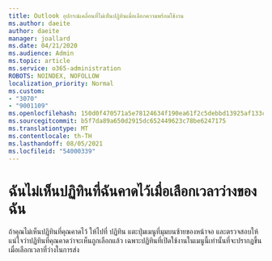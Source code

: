 ```yaml
---
title: Outlook อุปกรณ์เคลื่อนที่ไม่เห็นปฏิทินเมื่อเลือกความพร้อมใช้งาน
ms.author: daeite
author: daeite
manager: joallard
ms.date: 04/21/2020
ms.audience: Admin
ms.topic: article
ms.service: o365-administration
ROBOTS: NOINDEX, NOFOLLOW
localization_priority: Normal
ms.custom:
- "3070"
- "9001109"
ms.openlocfilehash: 150d0f470571a5e78124634f190ea61f2c5debbd13925af133c83b351bb6c6f8
ms.sourcegitcommit: b5f7da89a650d2915dc652449623c78be6247175
ms.translationtype: MT
ms.contentlocale: th-TH
ms.lasthandoff: 08/05/2021
ms.locfileid: "54000339"
---
```

# <a name="im-not-seeing-the-calendars-i-expect-when-choosing-my-availability"></a>ฉันไม่เห็นปฏิทินที่ฉันคาดไว้เมื่อเลือกเวลาว่างของฉัน

ถ้าคุณไม่เห็นปฏิทินที่คุณคาดไว้ ให้ไปที่ ปฏิทิน แตะปุ่มเมนูที่มุมบนซ้ายของหน้าจอ และตรวจสอบให้แน่ใจว่าปฏิทินที่คุณคาดว่าจะเห็นถูกเลือกแล้ว เฉพาะปฏิทินที่เปิดใช้งานในเมนูนี้เท่านั้นที่จะปรากฏขึ้นเมื่อเลือกเวลาที่ว่างในการส่ง